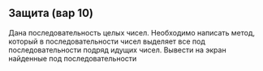## Защита (вар 10) 
Дана последовательность целых чисел. Необходимо написать метод, который в последовательности чисел выделяет все под последовательности подряд идущих чисел. Вывести на экран найденные  под последовательности